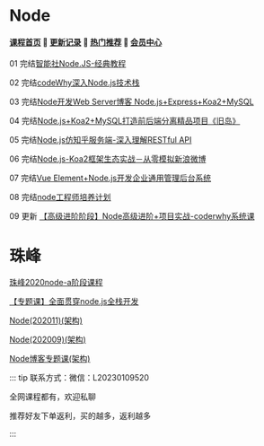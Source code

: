 # Node

#### [**课程首页**](../index.md) 💖 [**更新记录**](./gxjl-2023.md) 💖 [**热门推荐**](./rmtj.md) 💖 [**会员中心**](./vip.md)

01 完结[智能社Node.JS-经典教程](https://ke.qq.com/course/package/16855)

02 完结[codeWhy深入Node.js技术栈](https://ke.qq.com/course/3025600)

03 完结[Node开发Web Server博客 Node.js+Express+Koa2+MySQL](https://coding.imooc.com/class/320.html)

04 完结[Node.js+Koa2+MySQL打造前后端分离精品项目《旧岛》](https://coding.imooc.com/class/342.html)

05 完结[Node.js仿知乎服务端-深入理解RESTful API](https://coding.imooc.com/class/354.html)

06 完结[Node.js-Koa2框架生态实战－从零模拟新浪微博](https://coding.imooc.com/class/388.html)

07 完结[Vue Element+Node.js开发企业通用管理后台系统](https://coding.imooc.com/class/401.html)

08 完结[node工程师培养计划](https://coding.imooc.com/class/ds/584)

09 更新 [【高级进阶阶段】Node高级进阶+项目实战-coderwhy系统课](https://ke.qq.com/course/5597475#term_id=105792876)



# 珠峰

[珠峰2020node-a阶段课程](http://www.javascriptpeixun.cn/course/2176)

[【专题课】全面贯穿node.js全栈开发](http://www.javascriptpeixun.cn/goods/show/185)

[Node(202011)(架构)](http://www.javascriptpeixun.cn/goods/show/444)

[Node(202009)(架构)](http://www.javascriptpeixun.cn/goods/show/198)

[Node博客专题课(架构)](http://www.javascriptpeixun.cn/goods/show/62)



::: tip
联系方式：微信：L20230109520

全网课程都有，欢迎私聊

推荐好友下单返利，买的越多，返利越多

:::